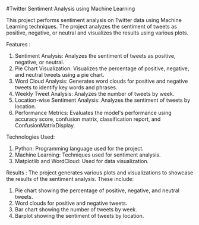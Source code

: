 #Twitter Sentiment Analysis using Machine Learning

This project performs sentiment analysis on Twitter data using Machine Learning techniques. The project analyzes the sentiment of tweets as positive, negative, or neutral and visualizes the results using various plots.

Features :
1. Sentiment Analysis: Analyzes the sentiment of tweets as positive, negative, or neutral.
2. Pie Chart Visualization: Visualizes the percentage of positive, negative, and neutral tweets using a pie chart.
3. Word Cloud Analysis: Generates word clouds for positive and negative tweets to identify key words and phrases.
4. Weekly Tweet Analysis: Analyzes the number of tweets by week.
5. Location-wise Sentiment Analysis: Analyzes the sentiment of tweets by location.
6. Performance Metrics: Evaluates the model's performance using accuracy score, confusion matrix, classification report, and ConfusionMatrixDisplay.

Technologies Used:
1. Python: Programming language used for the project.
2. Machine Learning: Techniques used for sentiment analysis.
3. Matplotlib and WordCloud: Used for data visualization.

Results :
The project generates various plots and visualizations to showcase the results of the sentiment analysis. These include:

1. Pie chart showing the percentage of positive, negative, and neutral tweets.
2. Word clouds for positive and negative tweets.
3. Bar chart showing the number of tweets by week.
4. Barplot showing the sentiment of tweets by location.
